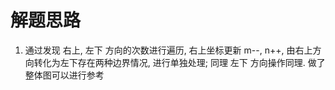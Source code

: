 # 解题思路

1. 通过发现 右上, 左下 方向的次数进行遍历, 右上坐标更新 m--, n++, 由右上方向转化为左下存在两种边界情况, 进行单独处理; 同理 左下 方向操作同理. 做了整体图可以进行参考